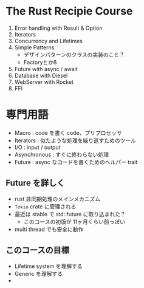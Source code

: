 # The Rust Recipie Course

1. Error handling with Result & Option
2. Iterators
3. Concurrency and Lifetimes
4. Simple Patterns
   - デザインパターンのクラスの実装のこと？
   - Factoryとかß
5. Future with async / await
6. Database with Diesel
7. WebServer with Rocket
8. FFI

# 専門用語

- Macro : code を書く code、プリプロセッサ
- Iterators : 似たような処理を繰り返すためのツール
- I/O : input / output
- Asynchronous : すぐに終わらない処理
- Future : async なコードを書くためのヘルパー trait


## Future  を詳しく

- rust 非同期処理のメインメカニズム
- `Tokio` crate に管理される
- 最近は stable で std::future に取り込まれた？
  - このコースの初版が 11ヶ月くらい前っぽい
- multi thread でも安全に動作

## このコースの目標

- Lifetime system を理解する
- Generic を理解する
- 